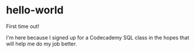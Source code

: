 # hello-world

First time out!

I'm here because I signed up for a Codecademy SQL class in the hopes that will help me do my job better.
